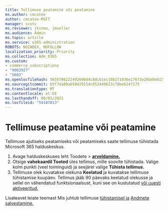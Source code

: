 ```yaml
---
title: Tellimuse peatamine või peatamine
ms.author: cmcatee
author: cmcatee-MSFT
manager: scotv
ms.reviewer: jkinma, jmueller
ms.audience: Admin
ms.topic: article
ms.service: o365-administration
ROBOTS: NOINDEX, NOFOLLOW
localization_priority: Priority
ms.collection: Adm_O365
ms.custom:
- commerce_subscriptions
- "9002927"
- "5603"
ms.openlocfilehash: 565578622249269604c8dcb1ec10b1f1036e17673e26bd0eb15a38d323aa28bd
ms.sourcegitcommit: b5f7da89a650d2915dc652449623c78be6247175
ms.translationtype: MT
ms.contentlocale: et-EE
ms.lasthandoff: 08/05/2021
ms.locfileid: "54107013"
---
```

# <a name="suspend-or-pause-a-subscription"></a>Tellimuse peatamine või peatamine

Tellimuse ajutiseks peatamiseks või peatamiseks saate tellimuse tühistada Microsoft 365 halduskeskus.

1. Avage halduskeskuses leht Toodete  >  **[arveldamine.](https://go.microsoft.com/fwlink/p/?linkid=842054)**
2. Otsige **vahekaardil Tooted** üles tellimus, mille soovite tühistada. Valige kolm punkti (veel toiminguid) ja seejärel valige **Tühista tellimus.**
3. Tellimuse olek kuvatakse olekuna **Keelatud** ja kuvatakse tellimuse tühistamise kuupäev. Tellimus jääb 90 päevaks keelatud olekusse ja sellel on vähendatud funktsionaalsust, kuni see on kustutatud [või uuesti aktiveeritud.](/microsoft-365/commerce/subscriptions/reactivate-your-subscription)

Lisateavet leiate teemast Mis juhtub tellimuse [tühistamisel ja](/microsoft-365/commerce/subscriptions/cancel-your-subscription#what-happens-when-you-cancel-a-subscription) [Andmete salvestamine.](/microsoft-365/commerce/subscriptions/cancel-your-subscription#save-your-data)

